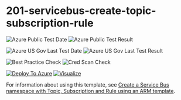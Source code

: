 # 201-servicebus-create-topic-subscription-rule

![Azure Public Test Date](https://azurequickstartsservice.blob.core.windows.net/badges/201-servicebus-create-topic-subscription-rule/PublicLastTestDate.svg)
![Azure Public Test Result](https://azurequickstartsservice.blob.core.windows.net/badges/201-servicebus-create-topic-subscription-rule/PublicDeployment.svg)

![Azure US Gov Last Test Date](https://azurequickstartsservice.blob.core.windows.net/badges/201-servicebus-create-topic-subscription-rule/FairfaxLastTestDate.svg)
![Azure US Gov Last Test Result](https://azurequickstartsservice.blob.core.windows.net/badges/201-servicebus-create-topic-subscription-rule/FairfaxDeployment.svg)

![Best Practice Check](https://azurequickstartsservice.blob.core.windows.net/badges/201-servicebus-create-topic-subscription-rule/BestPracticeResult.svg)
![Cred Scan Check](https://azurequickstartsservice.blob.core.windows.net/badges/201-servicebus-create-topic-subscription-rule/CredScanResult.svg)

[![Deploy To Azure](https://raw.githubusercontent.com/fathym-it/azure-quickstart-templates/master/1-CONTRIBUTION-GUIDE/images/deploytoazure.svg?sanitize=true)](https://portal.azure.com/#create/Microsoft.Template/uri/https%3A%2F%2Fraw.githubusercontent.com%2Ffathym-it%2Fazure-quickstart-templates%2Fmaster%2F201-servicebus-create-topic-subscription-rule%2Fazuredeploy.json)  [![Visualize](https://raw.githubusercontent.com/fathym-it/azure-quickstart-templates/master/1-CONTRIBUTION-GUIDE/images/visualizebutton.svg?sanitize=true)](http://armviz.io/#/?load=https%3A%2F%2Fraw.githubusercontent.com%2Ffathym-it%2Fazure-quickstart-templates%2Fmaster%2F201-servicebus-create-topic-subscription-rule%2Fazuredeploy.json)

    

For information about using this template, see [Create a Service Bus namespace with Topic, Subscription and Rule using an ARM template](https://azure.microsoft.com/en-us/documentation/articles/service-bus-resource-manager-namespace-topic-with-rule/).


